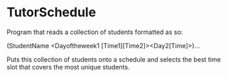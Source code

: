 # TutorSchedule

Program that reads a collection of students formatted as so:

(StudentName <Dayoftheweek1 [Time1][Time2]><Day2[Time]>)...

Puts this collection of students onto a schedule and selects the best time slot that covers the most unique students.

